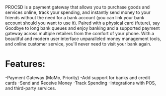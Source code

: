 PROCSD is a payment gateway that allows you to purchase goods and services online, track your spending, and instantly send money to your friends without the need for a bank account (you can link your bank account should you want to use it). Paired with a physical card (future), say Goodbye to long bank queues and enjoy banking and a supported payment gateway across multiple retailers from the comfort of your phone. With a beautiful and modern user interface unparalleled money management tools, and online customer service, you'll never need to visit your bank again.

# Features:
-Payment Gateway (MoMo, Priority)
-Add support for banks and credit cards
-Send and Receive Money
-Track Spending
-Integrations with POS, and third-party services.
